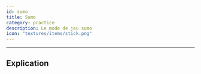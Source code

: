 ```yaml
---
id: sumo
title: Sumo
category: practice
description: Le mode de jeu sumo 
icon: "textures/items/stick.png"
---
```

___

## Explication
